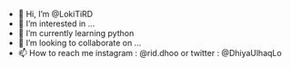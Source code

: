 - 👋 Hi, I’m @LokiTiRD
- 👀 I’m interested in ...
- 🌱 I’m currently learning python
- 💞️ I’m looking to collaborate on ...
- 📫 How to reach me instagram : @rid.dhoo or twitter : @DhiyaUlhaqLo
<!---
LokiTiRD/LokiTiRD is a ✨ special ✨ repository because its `README.md` (this file) appears on your GitHub profile.
You can click the Preview link to take a look at your changes.
--->
